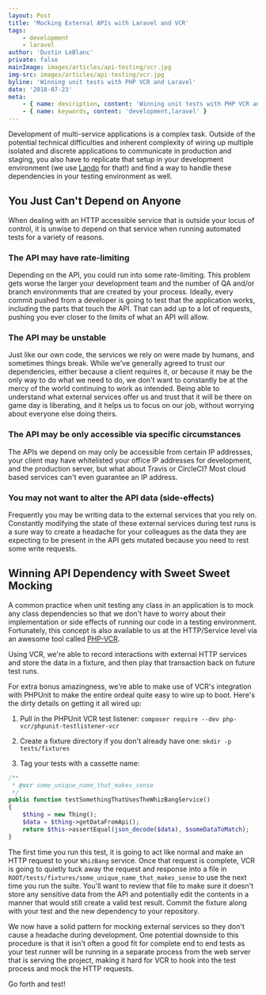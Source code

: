 ```yaml
---
layout: Post
title: 'Mocking External APIs with Laravel and VCR'
tags:
    - development
    - laravel
author: 'Dustin LeBlanc'
private: false
mainImage: images/articles/api-testing/vcr.jpg
img-src: images/articles/api-testing/vcr.jpg
byline: 'Winning unit tests with PHP VCR and Laravel'
date: '2018-07-23'
meta:
    - { name: description, content: 'Winning unit tests with PHP VCR and Laravel' }
    - { name: keywords, content: 'development,laravel' }
---
```


Development of multi-service applications is a complex task. Outside of the potential technical difficulties and inherent complexity of wiring up multiple isolated and discrete applications to communicate in production and staging, you also have to replicate that setup in your development environment (we use [Lando](https://docs.devwithlando.io) for that!) and find a way to handle these dependencies in your testing environment as well.

## You Just Can't Depend on Anyone

When dealing with an HTTP accessible service that is outside your locus of control, it is unwise to depend on that service when running automated tests for a variety of reasons.

### The API may have rate-limiting

Depending on the API, you could run into some rate-limiting. This problem gets worse the larger your development team and the number of QA and/or branch environments that are created by your process. Ideally, every commit pushed from a developer is going to test that the application works, including the parts that touch the API. That can add up to a lot of requests, pushing you ever closer to the limits of what an API will allow.

### The API may be unstable

Just like our own code, the services we rely on were made by humans, and sometimes things break. While we've generally agreed to trust our dependencies, either because a client requires it, or because it may be the only way to do what we need to do, we don't want to constantly be at the mercy of the world continuing to work as intended. Being able to understand what external services offer us and trust that it will be there on game day is liberating, and it helps us to focus on our job, without worrying about everyone else doing theirs.

### The API may be only accessible via specific circumstances

The APIs we depend on may only be accessible from certain IP addresses, your client may have whitelisted your office IP addresses for development, and the production server, but what about Travis or CircleCI? Most cloud based services can't even guarantee an IP address.

### You may not want to alter the API data (side-effects)

Frequently you may be writing data to the external services that you rely on. Constantly modifying the state of these external services during test runs is a sure way to create a headache for your colleagues as the data they are expecting to be present in the API gets mutated because you need to rest some write requests.

## Winning API Dependency with Sweet Sweet Mocking

A common practice when unit testing any class in an application is to mock any class dependencies so that we don't have to worry about their implementation or side effects of running our code in a testing environment. Fortunately, this concept is also available to us at the HTTP/Service level via an awesome tool called [PHP-VCR](https://github.com/php-vcr/php-vcr).

Using VCR, we're able to record interactions with external HTTP services and store the data in a fixture, and then play that transaction back on future test runs.

For extra bonus amazingness, we're able to make use of VCR's integration with PHPUnit to make the entire ordeal quite easy to wire up to boot. Here's the dirty details on getting it all wired up:

1. Pull in the PHPUnit VCR test listener: `composer require --dev php-vcr/phpunit-testlistener-vcr
`
2. Create a fixture directory if you don't already have one: `mkdir -p tests/fixtures`

3. Tag your tests with a cassette name:
```php
/**
 * @vcr some_unique_name_that_makes_sense
 */
public function testSomethingThatUsesTheWhizBangService()
{
    $thing = new Thing();
    $data = $thing->getDataFromApi();
    return $this->assertEqual(json_decode($data), $someDataToMatch);
}
```

The first time you run this test, it is going to act like normal and make an HTTP request to your `WhizBang` service. Once that request is complete, VCR is going to quietly tuck away the request and response into a file in `ROOT/tests/fixtures/some_unique_name_that_makes_sense` to use the next time you run the suite. You'll want to review that file to make sure it doesn't store any sensitive data from the API and potentially edit the contents in a manner that would still create a valid test result. Commit the fixture along with your test and the new dependency to your repository.

We now have a solid pattern for mocking external services so they don't cause a headache during development. One potential downside to this procedure is that it isn't often a good fit for complete end to end tests as your test runner will be running in a separate process from the web server that is serving the project, making it hard for VCR to hook into the test process and mock the HTTP requests.

Go forth and test!
